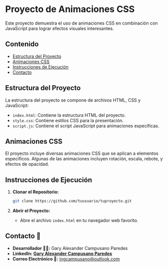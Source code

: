 
# Proyecto de Animaciones CSS

Este proyecto demuestra el uso de animaciones CSS en combinación con JavaScript para lograr efectos visuales interesantes.

## Contenido

- [Estructura del Proyecto](#estructura-del-proyecto)
- [Animaciones CSS](#animaciones-css)
- [Instrucciones de Ejecución](#instrucciones-de-ejecución)
- [Contacto](#contacto)

## Estructura del Proyecto

La estructura del proyecto se compone de archivos HTML, CSS y JavaScript:

- `index.html`: Contiene la estructura HTML del proyecto.
- `style.css`: Contiene estilos CSS para la presentación.
- `script.js`: Contiene el script JavaScript para animaciones específicas.

## Animaciones CSS

El proyecto incluye diversas animaciones CSS que se aplican a elementos específicos. Algunas de las animaciones incluyen rotación, escala, rebote, y efectos de opacidad.

## Instrucciones de Ejecución

1. **Clonar el Repositorio:**
   ```bash
   git clone https://github.com/tuusuario/tuproyecto.git
   ```

2. **Abrir el Proyecto:**
   - Abre el archivo `index.html` en tu navegador web favorito.

## Contacto 📧

- **Desarrollador 🧑‍💻:** Gary Alexander Campusano Paredes
- **LinkedIn: [Gary Alexander Campusano Paredes](https://www.linkedin.com/in/gary-alexander-campusano-paredes-87a28724a/)**
- **Correo Electrónico 📧:** ingcampusano@outlook.com

